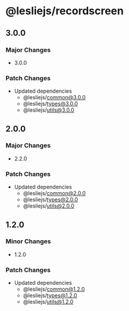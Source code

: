 # @lesliejs/recordscreen

## 3.0.0

### Major Changes

- 3.0.0

### Patch Changes

- Updated dependencies
  - @lesliejs/common@3.0.0
  - @lesliejs/types@3.0.0
  - @lesliejs/utils@3.0.0

## 2.0.0

### Major Changes

- 2.2.0

### Patch Changes

- Updated dependencies
  - @lesliejs/common@2.0.0
  - @lesliejs/types@2.0.0
  - @lesliejs/utils@2.0.0

## 1.2.0

### Minor Changes

- 1.2.0

### Patch Changes

- Updated dependencies
  - @lesliejs/common@1.2.0
  - @lesliejs/types@1.2.0
  - @lesliejs/utils@1.2.0
